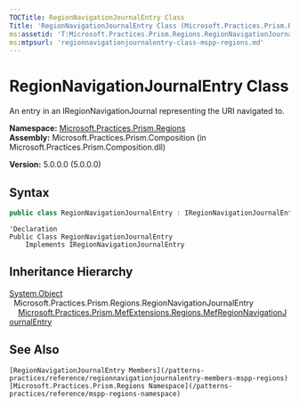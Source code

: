 ```yaml
---
TOCTitle: RegionNavigationJournalEntry Class
Title: 'RegionNavigationJournalEntry Class (Microsoft.Practices.Prism.Regions)'
ms:assetid: 'T:Microsoft.Practices.Prism.Regions.RegionNavigationJournalEntry'
ms:mtpsurl: 'regionnavigationjournalentry-class-mspp-regions.md'
---
```


# RegionNavigationJournalEntry Class

An entry in an IRegionNavigationJournal representing the URI navigated to.

**Namespace:** [Microsoft.Practices.Prism.Regions](/patterns-practices/reference/mspp-regions-namespace)
**Assembly:** Microsoft.Practices.Prism.Composition (in Microsoft.Practices.Prism.Composition.dll)

**Version:** 5.0.0.0 (5.0.0.0)

## Syntax

```C#
public class RegionNavigationJournalEntry : IRegionNavigationJournalEntry
```

```VB
'Declaration
Public Class RegionNavigationJournalEntry
	Implements IRegionNavigationJournalEntry
```

## Inheritance Hierarchy
[System.Object](http://msdn.microsoft.com/en-us/library/e5kfa45b)
  Microsoft.Practices.Prism.Regions.RegionNavigationJournalEntry
    [Microsoft.Practices.Prism.MefExtensions.Regions.MefRegionNavigationJournalEntry](/patterns-practices/reference/mefregionnavigationjournalentry-class-mspp-mefextensions-regions)

## See Also
	[RegionNavigationJournalEntry Members](/patterns-practices/reference/regionnavigationjournalentry-members-mspp-regions)
	[Microsoft.Practices.Prism.Regions Namespace](/patterns-practices/reference/mspp-regions-namespace)
